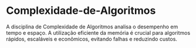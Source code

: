 # Complexidade-de-Algoritmos
A disciplina de Complexidade de Algoritmos analisa o desempenho em tempo e espaço. A utilização eficiente da memória é crucial para algoritmos rápidos, escaláveis e econômicos, evitando falhas e reduzindo custos.
